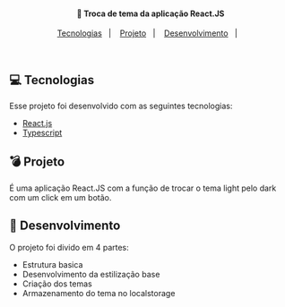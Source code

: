 <h4 align="center">
  🎨 Troca de tema da aplicação React.JS
</h4>

<p align="center">
  <a href="#rocket-tecnologias">Tecnologias</a>&nbsp;&nbsp;&nbsp;|&nbsp;&nbsp;&nbsp;
  <a href="#-projeto">Projeto</a>&nbsp;&nbsp;&nbsp;|&nbsp;&nbsp;&nbsp;
  <a href="#-layout">Desenvolvimento</a>&nbsp;&nbsp;&nbsp;|&nbsp;&nbsp;&nbsp;
</p>

<br>

## 💻 Tecnologias

Esse projeto foi desenvolvido com as seguintes tecnologias:

- [React.js](https://nodejs.org/en/)
- [Typescript](https://www.typescriptlang.org/)

## 💣 Projeto

É uma aplicação React.JS com a função de trocar o tema light pelo dark com um click em um botão.

## 📐 Desenvolvimento

O projeto foi divido em 4 partes: 

- Estrutura basica
- Desenvolvimento da estilização base
- Criação dos temas
- Armazenamento do tema no localstorage